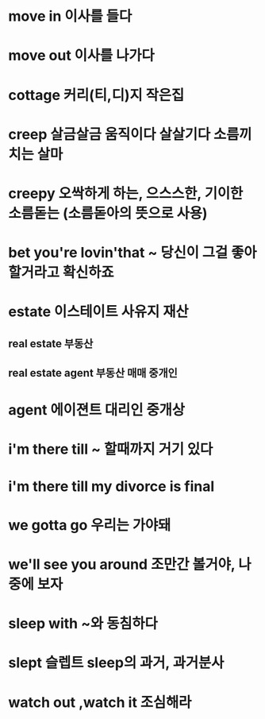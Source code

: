# move in 이사를 들다

# move out 이사를 나가다

# cottage 커리(티,디)지 작은집

# creep 살금살금 움직이다 살살기다 소름끼치는 살마

# creepy 오싹하게 하는, 으스스한, 기이한 소름돋는 (소름돋아의 뜻으로 사용)

# bet you're lovin'that ~ 당신이 그걸 좋아할거라고 확신하죠

# estate 이스테이트 사유지 재산 
## real estate 부동산
## real estate agent  부동산 매매 중개인
# agent 에이젼트 대리인 중개상

# i'm there till ~ 할때까지 거기 있다  
# i'm there till my divorce is final 

# we gotta go 우리는 가야돼 

# we'll see you around 조만간 볼거야, 나중에 보자

# sleep with ~와 동침하다 

# slept 슬렙트 sleep의 과거, 과거분사

# watch out ,watch it 조심해라 
